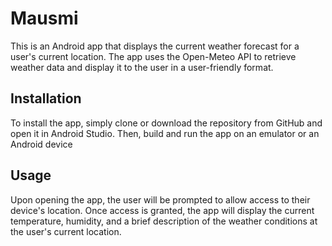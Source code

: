 # Mausmi
This is an Android app that displays the current weather forecast for a user's current location. The app uses the Open-Meteo API to retrieve weather data and display it to the user in a user-friendly format.

## Installation
To install the app, simply clone or download the repository from GitHub and open it in Android Studio. Then, build and run the app on an emulator or an Android device

## Usage
Upon opening the app, the user will be prompted to allow access to their device's location. Once access is granted, the app will display the current temperature, humidity, and a brief description of the weather conditions at the user's current location.
